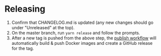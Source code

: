 # Releasing

1. Confirm that CHANGELOG.md is updated (any new changes should go under "Unreleased" at the top).
2. On the master branch, run `yarn release` and follow the prompts.
3. After a new tag is pushed from the above step, the [publish workflow](./.github/workflows/publish.yml) will automatically build & push Docker images and create a GitHub release for the tag.
